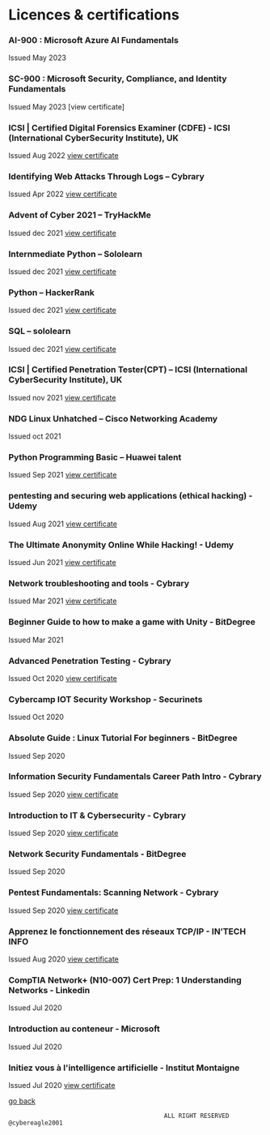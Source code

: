 # Licences & certifications

### AI-900 : Microsoft Azure AI Fundamentals
Issued May 2023
### SC-900 : Microsoft Security, Compliance, and Identity Fundamentals
Issued May 2023
[view certificate]
### ICSI | Certified Digital Forensics Examiner (CDFE) - ICSI (International CyberSecurity Institute), UK
Issued Aug 2022
[view certificate](https://www.credential.net/84cca108-c2fd-45c7-a02c-4af5b88e7499)
### Identifying Web Attacks Through Logs – Cybrary
Issued Apr 2022
[view certificate](https://app.cybrary.it/courses/api/certificate/CC-e7e06f39-406a-4a0f-80f0-dfde6df88296/view)
### Advent of Cyber 2021 – TryHackMe
Issued dec 2021
[view certificate](https://tryhackme-certificates.s3-eu-west-1.amazonaws.com/THM-KY9EDI5LKM.png)
### Internmediate Python – Sololearn
Issued dec 2021
[view certificate](https://www.sololearn.com/certificates/course/en/24242844/1158/landscape/png)
### Python – HackerRank
Issued dec 2021
[view certificate](https://www.hackerrank.com/certificates/5bc5514e848d)
### SQL – sololearn
Issued dec 2021
[view certificate](https://www.sololearn.com/certificates/course/en/24242844/1060/landscape/png)
### ICSI | Certified Penetration Tester(CPT) – ICSI (International CyberSecurity Institute), UK
Issued nov 2021
[view certificate](https://www.credential.net/e4ad127c-9121-49ce-a937-7ca828dacd45#gs.ztihdw)
### NDG Linux Unhatched – Cisco Networking Academy
Issued oct 2021
### Python Programming Basic – Huawei talent
Issued Sep 2021
[view certificate](https://ilearningx.huawei.com/portal/certificates/1bd5ff6d7e224b0d9806d42aae7bd410)
### pentesting and securing web applications (ethical hacking) - Udemy
Issued Aug 2021
[view certificate](https://udemy-certificate.s3.amazonaws.com/image/UC-ba901a1f-f165-4c1f-bfb3-bb91cae59605.jpg?v=1627941144000)
### The Ultimate Anonymity Online While Hacking! - Udemy
Issued Jun 2021
[view certificate](https://www.udemy.com/certificate/UC-a8d8c370-2c7c-4410-b3f2-5a450d9f4218/)
### Network troubleshooting and tools - Cybrary
Issued Mar 2021
[view certificate](https://app.cybrary.it/courses/api/certificate/CC-6f3ea5ec-2dc9-4fd7-927d-0ff09f389318/view)
### Beginner Guide to how to make a game with Unity - BitDegree
Issued Mar 2021
### Advanced Penetration Testing - Cybrary
Issued Oct 2020
[view certificate](https://app.cybrary.it/courses/api/certificate/CC-59b46baa-2dc6-4c2b-9ea6-3f64400fd6a9/view)
### Cybercamp IOT Security Workshop - Securinets
Issued Oct 2020
### Absolute Guide : Linux Tutorial For beginners - BitDegree
Issued Sep 2020
### Information Security Fundamentals Career Path Intro - Cybrary
Issued Sep 2020
[view certificate](https://app.cybrary.it/courses/api/certificate/CC-b946d7a6-3382-412f-9099-0c4c54f13667/view)
### Introduction to IT & Cybersecurity - Cybrary
Issued Sep 2020
[view certificate](https://app.cybrary.it/courses/api/certificate/CC-c00c36c4-16be-42ea-bbf9-eedc25a717f4/view)
### Network Security Fundamentals - BitDegree
Issued Sep 2020
### Pentest Fundamentals: Scanning Network - Cybrary
Issued Sep 2020
[view certificate](https://app.cybrary.it/courses/api/certificate/CC-49fe1f82-d028-4daa-a764-a9622b5db1a7/view)
### Apprenez le fonctionnement des réseaux TCP/IP - IN’TECH INFO
Issued Aug 2020
[view certificate](https://openclassrooms.com/fr/course-certificates/8731477438)
### CompTIA Network+ (N10-007) Cert Prep: 1 Understanding Networks - Linkedin
Issued Jul 2020
### Introduction au conteneur - Microsoft
Issued Jul 2020
### Initiez vous à l'intelligence artificielle - Institut Montaigne
Issued Jul 2020
[view certificate](https://openclassrooms.com/fr/course-certificates/6841602594)


[go back](https://cybereagle2001.github.io/Blog/CV)

                                               ALL RIGHT RESERVED @cybereagle2001
